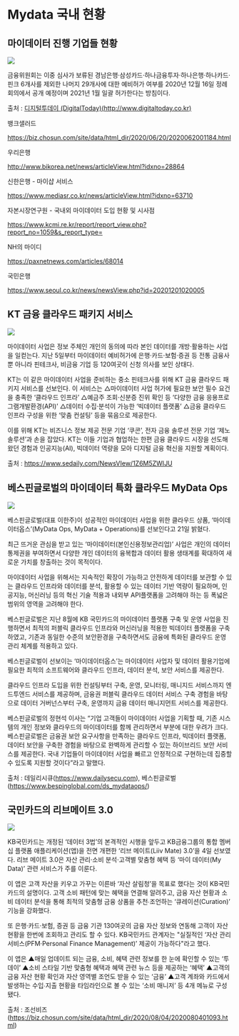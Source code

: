 # Mydata 국내 현황



## 마이데이터 진행 기업들 현황 

![](https://dtd31o1ybbmk8.cloudfront.net/photos/60a94cf4790ea7d894db447af41522ec/thumb.jpg)

금융위원회는 이중 심사가 보류된 경남은행·삼성카드·하나금융투자·하나은행·하나카드·핀크 6개사를 제외한 나머지 29개사에 대한 예비허가 여부를 2020년 12월 16일 정례회의에서 공개 예정이며 2021년 1월 일괄 허가한다는 방침이다.

출처 : [디지털투데이 (DigitalToday)(http://www.digitaltoday.co.kr)](http://www.digitaltoday.co.kr/news/articleView.html?idxno=255511)





뱅크샐러드

https://biz.chosun.com/site/data/html_dir/2020/06/20/2020062001184.html



우리은행 

http://www.bikorea.net/news/articleView.html?idxno=28864



신한은행 -  마이샵 서비스

https://www.mediasr.co.kr/news/articleView.html?idxno=63710



자본시장연구원 - 국내외 마이데이터 도입 현황 및 시사점

https://www.kcmi.re.kr/report/report_view.php?report_no=1059&s_report_type=



NH의 마이디

https://paxnetnews.com/articles/68014



국민은행

https://www.seoul.co.kr/news/newsView.php?id=20201201020005



## KT 금융 클라우드 패키지 서비스

![](https://newsimg.sedaily.com/2020/08/17/1Z6M5ZWIJU_1.jpg)



마이데이터 사업은 정보 주체인 개인의 동의에 따라 본인 데이터를 개방·활용하는 사업을 일컫는다. 지난 5일부터 마이데이터 예비허가에 은행·카드·보험·증권 등 전통 금융사뿐 아니라 핀테크사, 비금융 기업 등 120여곳이 신청 의사를 보인 상태다.

KT는 이 같은 마이데이터 사업을 준비하는 중소 핀테크사를 위해 KT 금융 클라우드 패키지 서비스를 선보인다. 이 서비스는 △마이데이터 사업 허가에 필요한 보안 필수 요건을 충족한 ‘클라우드 인프라’ △예금주 조회·신분증 진위 확인 등 ‘다양한 금융 응용프로그램개발환경(API)’ △데이터 수집·분석이 가능한 ‘빅데이터 플랫폼’ △금융 클라우드 인프라 구성을 위한 ‘맞춤 컨설팅’ 등을 묶음으로 제공한다.

이를 위해 KT는 비즈니스 정보 제공 전문 기업 ‘쿠콘’, 전자 금융 솔루션 전문 기업 ‘제노솔루션’과 손을 잡았다. KT는 이들 기업과 협업하는 한편 금융 클라우드 시장을 선도해왔던 경험과 인공지능(AI), 빅데이터 역량을 모아 디지털 금융 혁신을 지원할 계획이다.

출처 : https://www.sedaily.com/NewsVIew/1Z6M5ZWIJU



## 베스핀글로벌의 마이데이터 특화 클라우드 MyData Ops

![](https://cdn01.bespinglobal.com/wp-content/uploads/2020/10/mydata_img_1.png)



베스핀글로벌(대표 이한주)이 성공적인 마이데이터 사업을 위한 클라우드 상품, ‘마이데이터옵스’(MyData Ops, MyData + Operations)를 선보인다고 21일 밝혔다.

최근 뜨거운 관심을 받고 있는 ‘마이데이터(본인신용정보관리업)’ 사업은 개인의 데이터 통제권을 부여하면서 다양한 개인 데이터의 융복합과 데이터 활용 생태계를 확대하여 새로운 가치를 창출하는 것이 목적이다.

마이데이터 사업을 위해서는 지속적인 확장이 가능하고 안전하게 데이터를 보관할 수 있는 클라우드 인프라와 데이터를 분석, 활용할 수 있는 데이터 기반 역량이 필요하며, 인공지능, 머신러닝 등의 혁신 기술 적용과 내외부 API플랫폼을 고려해야 하는 등 폭넓은 범위의 영역을 고려해야 한다.

베스핀글로벌은 지난 8월에 KB 국민카드의 마이데이터 플랫폼 구축 및 운영 사업을 진행하면서 최적의 퍼블릭 클라우드 인프라와 머신러닝을 적용한 빅데이터 플랫폼을 구축하였고, 기존과 동일한 수준의 보안환경을 구축하면서도 금융에 특화된 클라우드 운영 관리 체계를 적용하고 있다.

베스핀글로벌이 선보이는 ‘마이데이터옵스’는 마이데이터 사업자 및 데이터 활용기업에 필요한 최적의 소프트웨어와 클라우드 인프라, 데이터 분석, 보안 서비스를 제공한다.

클라우드 인프라 도입을 위한 컨설팅부터 구축, 운영, 모니터링, 매니지드 서비스까지 엔드투엔드 서비스를 제공하며, 금융권 퍼블릭 클라우드 데이터 서비스 구축 경험을 바탕으로 데이터 거버넌스부터 구축, 운영까지 금융 데이터 매니지먼트 서비스를 제공한다.

베스핀글로벌의 정현석 이사는 “기업 고객들이 마이데이터 사업을 기획할 때, 기존 시스템의 개인 정보와 클라우드의 마이데이터를 함께 관리하면서 부분에 대한 우려가 크다. 베스핀글로벌은 금융권 보안 요구사항을 만족하는 클라우드 인프라, 빅데이터 플랫폼, 데이터 보안을 구축한 경험을 바탕으로 완벽하게 관리할 수 있는 하이브리드 보안 서비스를 제공한다. 국내 기업들이 마이데이터 사업을 빠르고 안정적으로 구현하는데 집중할 수 있도록 지원할 것이다”라고 말했다.

출처 : 데일리시큐(https://www.dailysecu.com), 베스핀글로벌(https://www.bespinglobal.com/ds_mydataops/)



## 국민카드의 리브메이트 3.0

![](https://image.chosun.com/sitedata/image/202008/04/2020080401089_0.jpg)

KB국민카드는 개정된 ‘데이터 3법’의 본격적인 시행을 앞두고 KB금융그룹의 통합 멤버십 플랫폼 애플리케이션(앱)을 전면 개편한 ‘리브 메이트(Liiv Mate) 3.0’을 4일 선보였다. 리브 메이트 3.0은 자산 관리·소비 분석·고객별 맞춤형 혜택 등 ‘마이 데이터(My Data)’ 관련 서비스가 주를 이룬다.

이 앱은 고객 자산을 키우고 가꾸는 이른바 ‘자산 살림청’을 목표로 했다는 것이 KB국민카드의 설명이다. 고객 소비 패턴에 맞는 혜택을 연결해 알려주고, 금융 자산 현황과 소비 데이터 분석을 통해 최적의 맞춤형 금융 상품을 추천∙조언하는 ‘큐레이션(Curation)’ 기능을 강화했다.

또 은행·카드·보험, 증권 등 금융 기관 130여곳의 금융 자산 정보와 연동해 고객이 자산 현황을 한번에 조회하고 관리도 할 수 있다. KB국민카드 관계자는 "실질적인 ‘자산 관리 서비스(PFM·Personal Finance Management)’ 제공이 가능하다"라고 했다.

이 앱은 ▲매일 업데이트 되는 금융, 소비, 혜택 관련 정보를 한 눈에 확인할 수 있는 ‘투데이’ ▲소비 스타일 기반 맞춤형 혜택과 혜택 관련 뉴스 등을 제공하는 ‘혜택’ ▲고객의 금융 자산 현황 확인과 자산 영역별 조언도 받을 수 있는 ‘금융’ ▲고객 계좌와 카드에서 발생하는 수입∙지출 현황을 타임라인으로 볼 수 있는 ‘소비 매니저’ 등 4개 메뉴로 구성됐다.

출처 : 조선비즈(https://biz.chosun.com/site/data/html_dir/2020/08/04/2020080401093.html)



